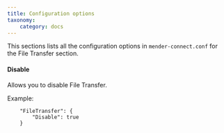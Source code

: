 ```yaml
---
title: Configuration options
taxonomy:
    category: docs
---
```


This sections lists all the configuration options in `mender-connect.conf`
for the File Transfer section.

#### Disable

Allows you to disable File Transfer.

Example:

```
    "FileTransfer": {
        "Disable": true
    }
```
